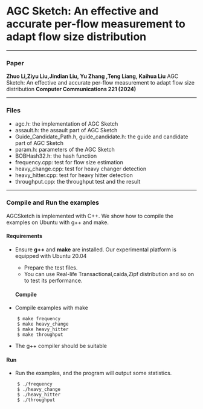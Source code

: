 # AGC Sketch: An effective and accurate per-flow measurement to adapt flow size distribution

---
### Paper

__Zhuo Li,Ziyu Liu,Jindian Liu, Yu Zhang ,Teng Liang, Kaihua Liu__ 
AGC Sketch: An effective and accurate per-flow measurement to adapt flow size distribution
__Computer Communications 221 (2024)__ 

---
### Files
- agc.h: the implementation of AGC Sketch
- assault.h: the assault part of AGC Sketch
- Guide_Candidate_Path.h, guide_candidate.h: the guide and candidate part of AGC Sketch
- param.h: parameters of the AGC Sketch
- BOBHash32.h: the hash function
- frequency.cpp: test for flow size estimation
- heavy_change.cpp: test for heavy changer detection
- heavy_hitter.cpp: test for heavy hitter detection
- throughput.cpp: the throughput test and the result
---

### Compile and Run the examples
AGCSketch is implemented with C++. We show how to compile the examples on
Ubuntu with g++ and make.

#### Requirements
- Ensure __g++__ and __make__ are installed.  Our experimental platform is
  equipped with Ubuntu 20.04

  - Prepare the test files.
   - You can use Real-life Transactional,caida,Zipf distribution and so on to test its performance.


   #### Compile
- Compile examples with make

```
    $ make frequency
    $ make heavy_change
    $ make heavy_hitter
    $ make throughput
```

- The g++ compiler should be suitable 


#### Run
- Run the examples, and the program will output some statistics. 

```
    $ ./frequency
    $ ./heavy_change
    $ ./heavy_hitter
    $ ./throughput
```
